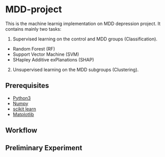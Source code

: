 # MDD-project
This is the machine learnig implementation on MDD depression project. It contains mainly two tasks:
1. Supervised learning on the control and MDD groups (Classification).
* Random Forest (RF)
* Support Vector Machine (SVM)
* SHapley Additive exPlanations (SHAP) 
2. Unsupervised learning on the MDD subgroups (Clustering). 

## Prerequisites
- [Python3](https://www.python.org/)
- [Numpy](https://numpy.org/)
- [scikit learn](https://scikit-learn.org)
- [Matplotlib](https://matplotlib.org/)

## Workflow


## Preliminary Experiment
